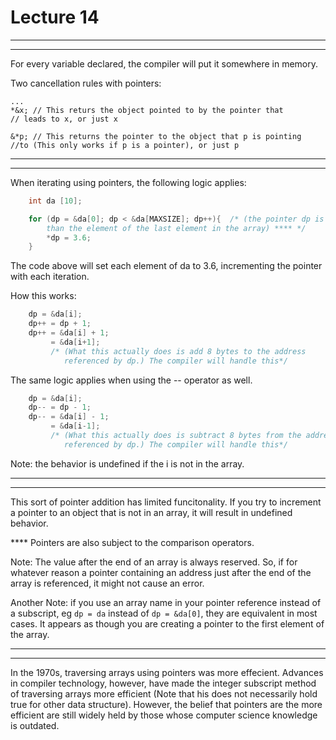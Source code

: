 <h1>Lecture 14</h1>

---


---

For every variable declared, the compiler will put it somewhere in memory.

Two cancellation rules with pointers:

    ...
    *&x; // This returs the object pointed to by the pointer that 
    // leads to x, or just x

    &*p; // This returns the pointer to the object that p is pointing 
    //to (This only works if p is a pointer), or just p


---

---

When iterating using pointers, the following logic applies:

``` c++
    int da [10];

    for (dp = &da[0]; dp < &da[MAXSIZE]; dp++){  /* (the pointer dp is less 
        than the element of the last element in the array) **** */
        *dp = 3.6;
    }

```
The code above will set each element of da to 3.6, incrementing the pointer with each iteration.

How this works:
``` c++
    dp = &da[i];
    dp++ = dp + 1;
    dp++ = &da[i] + 1;
         = &da[i+1];
         /* (What this actually does is add 8 bytes to the address 
            referenced by dp.) The compiler will handle this*/
```

The same logic applies when using the -- operator as well.
```c++
    dp = &da[i];
    dp-- = dp - 1;
    dp-- = &da[i] - 1;
         = &da[i-1];
         /* (What this actually does is subtract 8 bytes from the address
            referenced by dp.) The compiler will handle this*/
```
Note: the behavior is undefined if the i is not in the array.


---

---


This sort of pointer addition has limited funcitonality. If you try to increment a pointer to an object that is not in an array, it will result in undefined behavior.

**** Pointers are also subject to the comparison operators.

Note: The value after the end of an array is always reserved. So, if for whatever reason a pointer containing an address just after the end of the array is referenced, it might not cause an error.

Another Note: if you use an array name in your pointer reference instead of a subscript, eg `dp = da` instead of `dp = &da[0]`, they are equivalent in most cases. It appears as though you are creating a pointer to the first element of the array.

---

---


In the 1970s, traversing arrays using pointers was more effecient. Advances in compiler technology, however, have made the integer subscript method of traversing arrays more efficient (Note that his does not necessarily hold true for other data structure). However, the belief that pointers are the more efficient are still widely held by those whose computer science knowledge is outdated.

